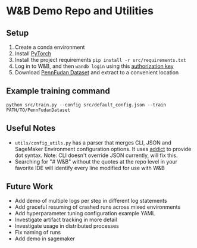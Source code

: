 # W&B Demo Repo and Utilities

## Setup

 1. Create a conda environment
 2. Install [PyTorch](https://pytorch.org/get-started/locally/)
 3. Install the project requirements
  `pip install -r src/requirements.txt`
 4. Log in to W&B, and then `wandb login` using this [authorization key](https://wandb.ai/authorize)
 5. Download [PennFudan Dataset](https://www.cis.upenn.edu/~jshi/ped_html/PennFudanPed.zip) and extract to a convenient location

## Example training command

`python src/train.py --config src/default_config.json --train PATH/TO/PennFudanDataset`

## Useful Notes

- `utils/config_utils.py` has a parser that merges CLI, JSON and SageMaker Environment configuration options. It uses [addict](https://github.com/mewwts/addict) to provide dot syntax. Note: CLI doesn't override JSON currently, will fix this.
- Searching for "# W&B" without the quotes at the repo level in your favorite IDE will identify every line modified for use with W&B

## Future Work
- Add demo of multiple logs per step in different log statements
- Add graceful resuming of crashed runs across mixed environments
- Add hyperparameter tuning configuration example YAML
- Investigate artifact tracking in more detail
- Investigate usage in distributed processes
- Fix naming of runs
- Add demo in sagemaker
